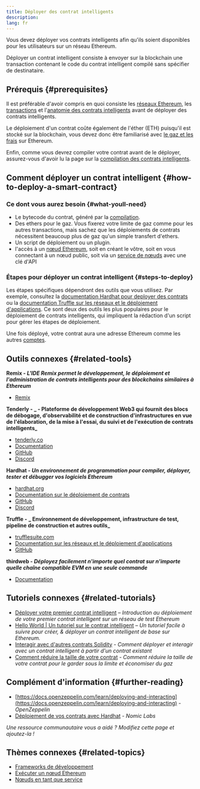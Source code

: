 ```yaml
---
title: Déployer des contrat intelligents
description:
lang: fr
---
```


Vous devez déployer vos contrats intelligents afin qu'ils soient disponibles pour les utilisateurs sur un réseau Ethereum.

Déployer un contrat intelligent consiste à envoyer sur la blockchain une transaction contenant le code du contrat intelligent compilé sans spécifier de destinataire.

## Prérequis \{#prerequisites}

Il est préférable d'avoir compris en quoi consiste les [réseaux Ethereum](/developers/docs/networks/), les [transactions](/developers/docs/transactions/) et l'[anatomie des contrats intelligents](/developers/docs/smart-contracts/anatomy/) avant de déployer des contrats intelligents.

Le déploiement d'un contrat coûte également de l'éther (ETH) puisqu'il est stocké sur la blockchain, vous devez donc être familiarisé avec [le gaz et les frais](/developers/docs/gas/) sur Ethereum.

Enfin, comme vous devrez compiler votre contrat avant de le déployer, assurez-vous d'avoir lu la page sur la [compilation des contrats intelligents](/developers/docs/smart-contracts/compiling/).

## Comment déployer un contrat intelligent \{#how-to-deploy-a-smart-contract}

### Ce dont vous aurez besoin \{#what-youll-need}

- Le bytecode du contrat, généré par la [compilation](/developers/docs/smart-contracts/compiling/).
- Des ethers pour le gaz. Vous fixerez votre limite de gaz comme pour les autres transactions, mais sachez que les déploiements de contrats nécessitent beaucoup plus de gaz qu'un simple transfert d'ethers.
- Un script de déploiement ou un plugin.
- l'accès à un [nœud Ethereum](/developers/docs/nodes-and-clients/), soit en créant le vôtre, soit en vous connectant à un nœud public, soit via un [service de nœuds](/developers/docs/nodes-and-clients/nodes-as-a-service/) avec une clé d'API

### Étapes pour déployer un contrat intelligent \{#steps-to-deploy}

Les étapes spécifiques dépendront des outils que vous utilisez. Par exemple, consultez la [documentation Hardhat pour deployer des contrats](https://hardhat.org/guides/deploying.html) ou la [documentation Truffle sur les réseaux et le déploiement d'applications](https://www.trufflesuite.com/docs/truffle/advanced/networks-and-app-deployment). Ce sont deux des outils les plus populaires pour le déploiement de contrats intelligents, qui impliquent la rédaction d'un script pour gérer les étapes de déploiement.

Une fois déployé, votre contrat aura une adresse Ethereum comme les autres [comptes](/developers/docs/accounts/).

## Outils connexes \{#related-tools}

**Remix - _L'IDE Remix permet le développement, le déploiement et l'administration de contrats intelligents pour des blockchains similaires à Ethereum_**

- [Remix](https://remix.ethereum.org)

**Tenderly - _ - Plateforme de développement Web3 qui fournit des blocs de débogage, d'observabilité et de construction d'infrastructures en vue de l'élaboration, de la mise à l'essai, du suivi et de l'exécution de contrats intelligents_**

- [tenderly.co](https://tenderly.co/)
- [Documentation](https://docs.tenderly.co/)
- [GitHub](https://github.com/Tenderly)
- [Discord](https://discord.gg/eCWjuvt)

**Hardhat - _Un environnement de programmation pour compiler, déployer, tester et débugger vos logiciels Ethereum_**

- [hardhat.org](https://hardhat.org/getting-started/)
- [Documentation sur le déploiement de contrats](https://hardhat.org/guides/deploying.html)
- [GitHub](https://github.com/nomiclabs/hardhat)
- [Discord](https://discord.com/invite/TETZs2KK4k)

**Truffle -** **_ Environnement de développement, infrastructure de test, pipeline de construction et autres outils_**

- [trufflesuite.com](https://www.trufflesuite.com/)
- [Documentation sur les réseaux et le déploiement d'applications](https://www.trufflesuite.com/docs/truffle/advanced/networks-and-app-deployment)
- [GitHub](https://github.com/trufflesuite/truffle)

**thirdweb - _Déployez facilement n'importe quel contrat sur n'importe quelle chaîne compatible EVM en une seule commande_**

- [Documentation](https://portal.thirdweb.com/deploy/)

## Tutoriels connexes \{#related-tutorials}

- [Déployer votre premier contrat intelligent](/developers/tutorials/deploying-your-first-smart-contract/) _– Introduction au déploiement de votre premier contrat intelligent sur un réseau de test Ethereum_
- [Hello World | Un tutoriel sur le contrat intelligent](/developers/tutorials/hello-world-smart-contract/) _– Un tutoriel facile à suivre pour créer, & déployer un contrat intelligent de base sur Ethereum._
- [Interagir avec d'autres contrats Solidity](/developers/tutorials/interact-with-other-contracts-from-solidity/) _- Comment déployer et interagir avec un contrat intelligent à partir d'un contrat existant_
- [Comment réduire la taille de votre contrat](/developers/tutorials/downsizing-contracts-to-fight-the-contract-size-limit/) _- Comment réduire la taille de votre contrat pour le garder sous la limite et économiser du gaz_

## Complément d'information \{#further-reading}

- [https://docs.openzeppelin.com/learn/deploying-and-interacting](https://docs.openzeppelin.com/learn/deploying-and-interacting) - _OpenZeppelin_
- [Déploiement de vos contrats avec Hardhat](https://hardhat.org/guides/deploying.html) - _Nomic Labs_

_Une ressource communautaire vous a aidé ? Modifiez cette page et ajoutez-la !_

## Thèmes connexes \{#related-topics}

- [Frameworks de développement](/developers/docs/frameworks/)
- [Exécuter un nœud Ethereum](/developers/docs/nodes-and-clients/run-a-node/)
- [Nœuds en tant que service](/developers/docs/nodes-and-clients/nodes-as-a-service)
